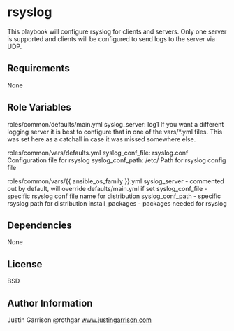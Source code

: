 rsyslog
========

This playbook will configure rsyslog for clients and servers. Only one server is supported and clients will be configured to send logs to the server via UDP.

Requirements
------------

None

Role Variables
--------------

roles/common/defaults/main.yml
syslog_server: log1
If you want a different logging server it is best to configure that in one of the vars/*.yml files. This was set here as a catchall in case it was missed somewhere else.

roles/common/vars/defaults.yml
syslog_conf_file: rsyslog.conf
Configuration file for rsyslog
syslog_conf_path: /etc/
Path for rsyslog config file

roles/common/vars/{{ ansible_os_family }}.yml
syslog_server - commented out by default, will override defaults/main.yml if set
syslog_conf_file - specific rsyslog conf file name for distribution
syslog_conf_path - specific rsyslog path for distribution
install_packages - packages needed for rsyslog

Dependencies
------------

None

License
-------

BSD

Author Information
------------------

Justin Garrison
@rothgar
www.justingarrison.com
